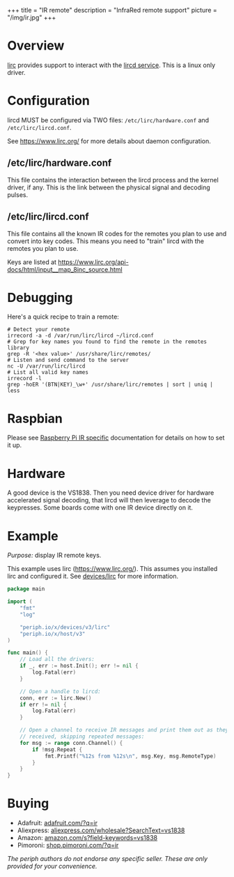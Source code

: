 +++
title = "IR remote"
description = "InfraRed remote support"
picture = "/img/ir.jpg"
+++

# Overview

[lirc](https://periph.io/x/devices/v3/lirc) provides support to interact
with the [lircd service](https://www.lirc.org/). This is a linux only driver.


# Configuration

lircd MUST be configured via TWO files: `/etc/lirc/hardware.conf` and
`/etc/lirc/lircd.conf`.

See https://www.lirc.org/ for more details about daemon configuration.


## /etc/lirc/hardware.conf

This file contains the interaction between the lircd process and the kernel
driver, if any. This is the link between the physical signal and decoding
pulses.

## /etc/lirc/lircd.conf

This file contains all the known IR codes for the remotes you plan to use
and convert into key codes. This means you need to "train" lircd with the
remotes you plan to use.

Keys are listed at https://www.lirc.org/api-docs/html/input__map_8inc_source.html

# Debugging

Here's a quick recipe to train a remote:

    # Detect your remote
    irrecord -a -d /var/run/lirc/lircd ~/lircd.conf
    # Grep for key names you found to find the remote in the remotes library
    grep -R '<hex value>' /usr/share/lirc/remotes/
    # Listen and send command to the server
    nc -U /var/run/lirc/lircd
    # List all valid key names
    irrecord -l
    grep -hoER '(BTN|KEY)_\w+' /usr/share/lirc/remotes | sort | uniq | less


# Raspbian

Please see [Raspberry Pi IR specific](/platform/raspberrypi/#ir) documentation
for details on how to set it up.


# Hardware

A good device is the VS1838. Then you need device driver for hardware
accelerated signal decoding, that lircd will then leverage to decode the
keypresses. Some boards come with one IR device directly on it.


# Example

_Purpose:_ display IR remote keys.

This example uses lirc (https://www.lirc.org/). This assumes you installed lirc
and configured it. See [devices/lirc](https://periph.io/x/devices/v3/lirc)
for more information.

```go
package main

import (
    "fmt"
    "log"

    "periph.io/x/devices/v3/lirc"
    "periph.io/x/host/v3"
)

func main() {
    // Load all the drivers:
    if _, err := host.Init(); err != nil {
        log.Fatal(err)
    }

    // Open a handle to lircd:
    conn, err := lirc.New()
    if err != nil {
        log.Fatal(err)
    }

    // Open a channel to receive IR messages and print them out as they are
    // received, skipping repeated messages:
    for msg := range conn.Channel() {
        if !msg.Repeat {
            fmt.Printf("%12s from %12s\n", msg.Key, msg.RemoteType)
        }
    }
}
```


# Buying

- Adafruit: [adafruit.com/?q=ir](https://www.adafruit.com/?q=ir)
- Aliexpress:
  [aliexpress.com/wholesale?SearchText=vs1838](https://aliexpress.com/wholesale?SearchText=vs1838)
- Amazon:
  [amazon.com/s?field-keywords=vs1838](https://amazon.com/s?field-keywords=vs1838)
- Pimoroni: [shop.pimoroni.com/?q=ir](https://shop.pimoroni.com/?q=ir)

_The periph authors do not endorse any specific seller. These are only provided
for your convenience._
